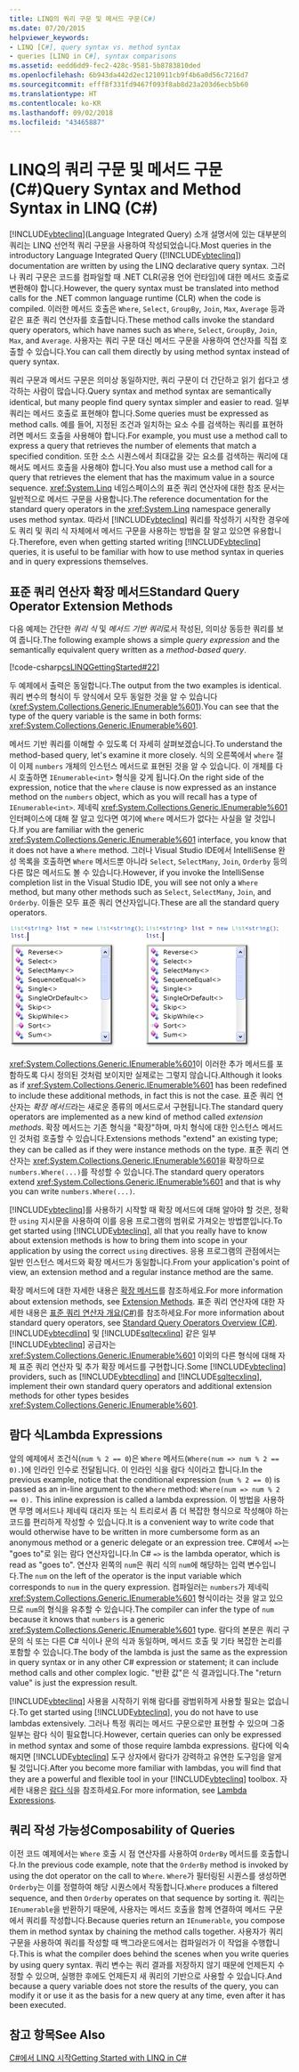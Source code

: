 ```yaml
---
title: LINQ의 쿼리 구문 및 메서드 구문(C#)
ms.date: 07/20/2015
helpviewer_keywords:
- LINQ [C#], query syntax vs. method syntax
- queries [LINQ in C#], syntax comparisons
ms.assetid: eedd6dd9-fec2-428c-9581-5b8783810ded
ms.openlocfilehash: 6b943da442d2ec1210911cb9f4b6a0d56c7216d7
ms.sourcegitcommit: efff8f331fd9467f093f8ab8d23a203d6ecb5b60
ms.translationtype: HT
ms.contentlocale: ko-KR
ms.lasthandoff: 09/02/2018
ms.locfileid: "43465887"
---
```

# <a name="query-syntax-and-method-syntax-in-linq-c"></a><span data-ttu-id="e1e21-102">LINQ의 쿼리 구문 및 메서드 구문(C#)</span><span class="sxs-lookup"><span data-stu-id="e1e21-102">Query Syntax and Method Syntax in LINQ (C#)</span></span>
<span data-ttu-id="e1e21-103">[!INCLUDE[vbteclinq](~/includes/vbteclinq-md.md)](Language Integrated Query) 소개 설명서에 있는 대부분의 쿼리는 LINQ 선언적 쿼리 구문을 사용하여 작성되었습니다.</span><span class="sxs-lookup"><span data-stu-id="e1e21-103">Most queries in the introductory Language Integrated Query ([!INCLUDE[vbteclinq](~/includes/vbteclinq-md.md)]) documentation are written by using the LINQ declarative query syntax.</span></span> <span data-ttu-id="e1e21-104">그러나 쿼리 구문은 코드를 컴파일할 때 .NET CLR(공용 언어 런타임)에 대한 메서드 호출로 변환해야 합니다.</span><span class="sxs-lookup"><span data-stu-id="e1e21-104">However, the query syntax must be translated into method calls for the .NET common language runtime (CLR) when the code is compiled.</span></span> <span data-ttu-id="e1e21-105">이러한 메서드 호출은 `Where`, `Select`, `GroupBy`, `Join`, `Max`, `Average` 등과 같은 표준 쿼리 연산자를 호출합니다.</span><span class="sxs-lookup"><span data-stu-id="e1e21-105">These method calls invoke the standard query operators, which have names such as `Where`, `Select`, `GroupBy`, `Join`, `Max`, and `Average`.</span></span> <span data-ttu-id="e1e21-106">사용자는 쿼리 구문 대신 메서드 구문을 사용하여 연산자를 직접 호출할 수 있습니다.</span><span class="sxs-lookup"><span data-stu-id="e1e21-106">You can call them directly by using method syntax instead of query syntax.</span></span>  
  
 <span data-ttu-id="e1e21-107">쿼리 구문과 메서드 구문은 의미상 동일하지만, 쿼리 구문이 더 간단하고 읽기 쉽다고 생각하는 사람이 많습니다.</span><span class="sxs-lookup"><span data-stu-id="e1e21-107">Query syntax and method syntax are semantically identical, but many people find query syntax simpler and easier to read.</span></span> <span data-ttu-id="e1e21-108">일부 쿼리는 메서드 호출로 표현해야 합니다.</span><span class="sxs-lookup"><span data-stu-id="e1e21-108">Some queries must be expressed as method calls.</span></span> <span data-ttu-id="e1e21-109">예를 들어, 지정된 조건과 일치하는 요소 수를 검색하는 쿼리를 표현하려면 메서드 호출을 사용해야 합니다.</span><span class="sxs-lookup"><span data-stu-id="e1e21-109">For example, you must use a method call to express a query that retrieves the number of elements that match a specified condition.</span></span> <span data-ttu-id="e1e21-110">또한 소스 시퀀스에서 최대값을 갖는 요소를 검색하는 쿼리에 대해서도 메서드 호출을 사용해야 합니다.</span><span class="sxs-lookup"><span data-stu-id="e1e21-110">You also must use a method call for a query that retrieves the element that has the maximum value in a source sequence.</span></span> <span data-ttu-id="e1e21-111"><xref:System.Linq> 네임스페이스의 표준 쿼리 연산자에 대한 참조 문서는 일반적으로 메서드 구문을 사용합니다.</span><span class="sxs-lookup"><span data-stu-id="e1e21-111">The reference documentation for the standard query operators in the <xref:System.Linq> namespace generally uses method syntax.</span></span> <span data-ttu-id="e1e21-112">따라서 [!INCLUDE[vbteclinq](~/includes/vbteclinq-md.md)] 쿼리를 작성하기 시작한 경우에도 쿼리 및 쿼리 식 자체에서 메서드 구문을 사용하는 방법을 잘 알고 있으면 유용합니다.</span><span class="sxs-lookup"><span data-stu-id="e1e21-112">Therefore, even when getting started writing [!INCLUDE[vbteclinq](~/includes/vbteclinq-md.md)] queries, it is useful to be familiar with how to use method syntax in queries and in query expressions themselves.</span></span>  
  
## <a name="standard-query-operator-extension-methods"></a><span data-ttu-id="e1e21-113">표준 쿼리 연산자 확장 메서드</span><span class="sxs-lookup"><span data-stu-id="e1e21-113">Standard Query Operator Extension Methods</span></span>  
 <span data-ttu-id="e1e21-114">다음 예제는 간단한 *쿼리 식* 및 *메서드 기반 쿼리*로서 작성된, 의미상 동등한 쿼리를 보여 줍니다.</span><span class="sxs-lookup"><span data-stu-id="e1e21-114">The following example shows a simple *query expression* and the semantically equivalent query written as a *method-based query*.</span></span>  
  
 [!code-csharp[csLINQGettingStarted#22](../../../../csharp/programming-guide/concepts/linq/codesnippet/CSharp/query-syntax-and-method-syntax-in-linq_1.cs)]  
  
 <span data-ttu-id="e1e21-115">두 예제에서 출력은 동일합니다.</span><span class="sxs-lookup"><span data-stu-id="e1e21-115">The output from the two examples is identical.</span></span> <span data-ttu-id="e1e21-116">쿼리 변수의 형식이 두 양식에서 모두 동일한 것을 알 수 있습니다(<xref:System.Collections.Generic.IEnumerable%601>).</span><span class="sxs-lookup"><span data-stu-id="e1e21-116">You can see that the type of the query variable is the same in both forms: <xref:System.Collections.Generic.IEnumerable%601>.</span></span>  
  
 <span data-ttu-id="e1e21-117">메서드 기반 쿼리를 이해할 수 있도록 더 자세히 살펴보겠습니다.</span><span class="sxs-lookup"><span data-stu-id="e1e21-117">To understand the method-based query, let's examine it more closely.</span></span> <span data-ttu-id="e1e21-118">식의 오른쪽에서 `where` 절이 이제 `numbers` 개체의 인스턴스 메서드로 표현된 것을 알 수 있습니다. 이 개체를 다시 호출하면 `IEnumerable<int>` 형식을 갖게 됩니다.</span><span class="sxs-lookup"><span data-stu-id="e1e21-118">On the right side of the expression, notice that the `where` clause is now expressed as an instance method on the `numbers` object, which as you will recall has a type of `IEnumerable<int>`.</span></span> <span data-ttu-id="e1e21-119">제네릭 <xref:System.Collections.Generic.IEnumerable%601> 인터페이스에 대해 잘 알고 있다면 여기에 `Where` 메서드가 없다는 사실을 알 것입니다.</span><span class="sxs-lookup"><span data-stu-id="e1e21-119">If you are familiar with the generic <xref:System.Collections.Generic.IEnumerable%601> interface, you know that it does not have a `Where` method.</span></span> <span data-ttu-id="e1e21-120">그러나 Visual Studio IDE에서 IntelliSense 완성 목록을 호출하면 `Where` 메서드뿐 아니라 `Select`, `SelectMany`, `Join`, `Orderby` 등의 다른 많은 메서드도 볼 수 있습니다.</span><span class="sxs-lookup"><span data-stu-id="e1e21-120">However, if you invoke the IntelliSense completion list in the Visual Studio IDE, you will see not only a `Where` method, but many other methods such as `Select`, `SelectMany`, `Join`, and `Orderby`.</span></span> <span data-ttu-id="e1e21-121">이들은 모두 표준 쿼리 연산자입니다.</span><span class="sxs-lookup"><span data-stu-id="e1e21-121">These are all the standard query operators.</span></span>  
  
 <span data-ttu-id="e1e21-122">![Intellisense의 표준 쿼리 연산자](../../../../csharp/programming-guide/concepts/linq/media/standardqueryops.png "StandardQueryOps")</span><span class="sxs-lookup"><span data-stu-id="e1e21-122">![Standard Query Operators in Intellisense](../../../../csharp/programming-guide/concepts/linq/media/standardqueryops.png "StandardQueryOps")</span></span>  
  
 <span data-ttu-id="e1e21-123"><xref:System.Collections.Generic.IEnumerable%601>이 이러한 추가 메서드를 포함하도록 다시 정의된 것처럼 보이지만 실제로는 그렇지 않습니다.</span><span class="sxs-lookup"><span data-stu-id="e1e21-123">Although it looks as if <xref:System.Collections.Generic.IEnumerable%601> has been redefined to include these additional methods, in fact this is not the case.</span></span> <span data-ttu-id="e1e21-124">표준 쿼리 연산자는 *확장 메서드*라는 새로운 종류의 메서드로서 구현됩니다.</span><span class="sxs-lookup"><span data-stu-id="e1e21-124">The standard query operators are implemented as a new kind of method called *extension methods*.</span></span> <span data-ttu-id="e1e21-125">확장 메서드는 기존 형식을 "확장"하며, 마치 형식에 대한 인스턴스 메서드인 것처럼 호출할 수 있습니다.</span><span class="sxs-lookup"><span data-stu-id="e1e21-125">Extensions methods "extend" an existing type; they can be called as if they were instance methods on the type.</span></span> <span data-ttu-id="e1e21-126">표준 쿼리 연산자는 <xref:System.Collections.Generic.IEnumerable%601>을 확장하므로 `numbers.Where(...)`를 작성할 수 있습니다.</span><span class="sxs-lookup"><span data-stu-id="e1e21-126">The standard query operators extend <xref:System.Collections.Generic.IEnumerable%601> and that is why you can write `numbers.Where(...)`.</span></span>  
  
 <span data-ttu-id="e1e21-127">[!INCLUDE[vbteclinq](~/includes/vbteclinq-md.md)]를 사용하기 시작할 때 확장 메서드에 대해 알아야 할 것은, 정확한 `using` 지시문을 사용하여 이를 응용 프로그램의 범위로 가져오는 방법뿐입니다.</span><span class="sxs-lookup"><span data-stu-id="e1e21-127">To get started using [!INCLUDE[vbteclinq](~/includes/vbteclinq-md.md)], all that you really have to know about extension methods is how to bring them into scope in your application by using the correct `using` directives.</span></span> <span data-ttu-id="e1e21-128">응용 프로그램의 관점에서는 일반 인스턴스 메서드와 확장 메서드가 동일합니다.</span><span class="sxs-lookup"><span data-stu-id="e1e21-128">From your application's point of view, an extension method and a regular instance method are the same.</span></span>  
  
 <span data-ttu-id="e1e21-129">확장 메서드에 대한 자세한 내용은 [확장 메서드](../../../../csharp/programming-guide/classes-and-structs/extension-methods.md)를 참조하세요.</span><span class="sxs-lookup"><span data-stu-id="e1e21-129">For more information about extension methods, see [Extension Methods](../../../../csharp/programming-guide/classes-and-structs/extension-methods.md).</span></span> <span data-ttu-id="e1e21-130">표준 쿼리 연산자에 대한 자세한 내용은 [표준 쿼리 연산자 개요(C#)](../../../../csharp/programming-guide/concepts/linq/standard-query-operators-overview.md)를 참조하세요.</span><span class="sxs-lookup"><span data-stu-id="e1e21-130">For more information about standard query operators, see [Standard Query Operators Overview (C#)](../../../../csharp/programming-guide/concepts/linq/standard-query-operators-overview.md).</span></span> <span data-ttu-id="e1e21-131">[!INCLUDE[vbtecdlinq](~/includes/vbtecdlinq-md.md)] 및 [!INCLUDE[sqltecxlinq](~/includes/sqltecxlinq-md.md)] 같은 일부 [!INCLUDE[vbteclinq](~/includes/vbteclinq-md.md)] 공급자는 <xref:System.Collections.Generic.IEnumerable%601> 이외의 다른 형식에 대해 자체 표준 쿼리 연산자 및 추가 확장 메서드를 구현합니다.</span><span class="sxs-lookup"><span data-stu-id="e1e21-131">Some [!INCLUDE[vbteclinq](~/includes/vbteclinq-md.md)] providers, such as [!INCLUDE[vbtecdlinq](~/includes/vbtecdlinq-md.md)] and [!INCLUDE[sqltecxlinq](~/includes/sqltecxlinq-md.md)], implement their own standard query operators and additional extension methods for other types besides <xref:System.Collections.Generic.IEnumerable%601>.</span></span>  
  
## <a name="lambda-expressions"></a><span data-ttu-id="e1e21-132">람다 식</span><span class="sxs-lookup"><span data-stu-id="e1e21-132">Lambda Expressions</span></span>  
 <span data-ttu-id="e1e21-133">앞의 예제에서 조건식(`num % 2 == 0`)은 `Where` 메서드(`Where(num => num % 2 == 0).`)에 인라인 인수로 전달됩니다. 이 인라인 식을 람다 식이라고 합니다.</span><span class="sxs-lookup"><span data-stu-id="e1e21-133">In the previous example, notice that the conditional expression (`num % 2 == 0`) is passed as an in-line argument to the `Where` method: `Where(num => num % 2 == 0).` This inline expression is called a lambda expression.</span></span> <span data-ttu-id="e1e21-134">이 방법을 사용하면 무명 메서드나 제네릭 대리자 또는 식 트리로서 좀 더 복잡한 형식으로 작성해야 하는 코드를 편리하게 작성할 수 있습니다.</span><span class="sxs-lookup"><span data-stu-id="e1e21-134">It is a convenient way to write code that would otherwise have to be written in more cumbersome form as an anonymous method or a generic delegate or an expression tree.</span></span> <span data-ttu-id="e1e21-135">C#에서 `=>`는 "goes to"로 읽는 람다 연산자입니다.</span><span class="sxs-lookup"><span data-stu-id="e1e21-135">In C# `=>` is the lambda operator, which is read as "goes to".</span></span> <span data-ttu-id="e1e21-136">연산자 왼쪽의 `num`은 쿼리 식의 `num`에 해당하는 입력 변수입니다.</span><span class="sxs-lookup"><span data-stu-id="e1e21-136">The `num` on the left of the operator is the input variable which corresponds to `num` in the query expression.</span></span> <span data-ttu-id="e1e21-137">컴파일러는 `numbers`가 제네릭 <xref:System.Collections.Generic.IEnumerable%601> 형식이라는 것을 알고 있으므로 `num`의 형식을 유추할 수 있습니다.</span><span class="sxs-lookup"><span data-stu-id="e1e21-137">The compiler can infer the type of `num` because it knows that `numbers` is a generic <xref:System.Collections.Generic.IEnumerable%601> type.</span></span> <span data-ttu-id="e1e21-138">람다의 본문은 쿼리 구문의 식 또는 다른 C# 식이나 문의 식과 동일하며, 메서드 호출 및 기타 복잡한 논리를 포함할 수 있습니다.</span><span class="sxs-lookup"><span data-stu-id="e1e21-138">The body of the lambda is just the same as the expression in query syntax or in any other C# expression or statement; it can include method calls and other complex logic.</span></span> <span data-ttu-id="e1e21-139">"반환 값"은 식 결과입니다.</span><span class="sxs-lookup"><span data-stu-id="e1e21-139">The "return value" is just the expression result.</span></span>  
  
 <span data-ttu-id="e1e21-140">[!INCLUDE[vbteclinq](~/includes/vbteclinq-md.md)] 사용을 시작하기 위해 람다를 광범위하게 사용할 필요는 없습니다.</span><span class="sxs-lookup"><span data-stu-id="e1e21-140">To get started using [!INCLUDE[vbteclinq](~/includes/vbteclinq-md.md)], you do not have to use lambdas extensively.</span></span> <span data-ttu-id="e1e21-141">그러나 특정 쿼리는 메서드 구문으로만 표현할 수 있으며 그중 일부는 람다 식이 필요합니다.</span><span class="sxs-lookup"><span data-stu-id="e1e21-141">However, certain queries can only be expressed in method syntax and some of those require lambda expressions.</span></span> <span data-ttu-id="e1e21-142">람다에 익숙해지면 [!INCLUDE[vbteclinq](~/includes/vbteclinq-md.md)] 도구 상자에서 람다가 강력하고 유연한 도구임을 알게 될 것입니다.</span><span class="sxs-lookup"><span data-stu-id="e1e21-142">After you become more familiar with lambdas, you will find that they are a powerful and flexible tool in your [!INCLUDE[vbteclinq](~/includes/vbteclinq-md.md)] toolbox.</span></span> <span data-ttu-id="e1e21-143">자세한 내용은 [람다 식](../../../../csharp/programming-guide/statements-expressions-operators/lambda-expressions.md)을 참조하세요.</span><span class="sxs-lookup"><span data-stu-id="e1e21-143">For more information, see [Lambda Expressions](../../../../csharp/programming-guide/statements-expressions-operators/lambda-expressions.md).</span></span>  
  
## <a name="composability-of-queries"></a><span data-ttu-id="e1e21-144">쿼리 작성 가능성</span><span class="sxs-lookup"><span data-stu-id="e1e21-144">Composability of Queries</span></span>  
 <span data-ttu-id="e1e21-145">이전 코드 예제에서는 `Where` 호출 시 점 연산자를 사용하여 `OrderBy` 메서드를 호출합니다.</span><span class="sxs-lookup"><span data-stu-id="e1e21-145">In the previous code example, note that the `OrderBy` method is invoked by using the dot operator on the call to `Where`.</span></span> <span data-ttu-id="e1e21-146">`Where`가 필터링된 시퀀스를 생성하면 `Orderby`는 이를 정렬하여 해당 시퀀스에서 작동합니다.</span><span class="sxs-lookup"><span data-stu-id="e1e21-146">`Where` produces a filtered sequence, and then `Orderby` operates on that sequence by sorting it.</span></span> <span data-ttu-id="e1e21-147">쿼리는 `IEnumerable`을 반환하기 때문에, 사용자는 메서드 호출을 함께 연결하여 메서드 구문에서 쿼리를 작성합니다.</span><span class="sxs-lookup"><span data-stu-id="e1e21-147">Because queries return an `IEnumerable`, you compose them in method syntax by chaining the method calls together.</span></span> <span data-ttu-id="e1e21-148">사용자가 쿼리 구문을 사용하여 쿼리를 작성할 때 백그라운드에서는 컴파일러가 이 작업을 수행합니다.</span><span class="sxs-lookup"><span data-stu-id="e1e21-148">This is what the compiler does behind the scenes when you write queries by using query syntax.</span></span> <span data-ttu-id="e1e21-149">쿼리 변수는 쿼리 결과를 저장하지 않기 때문에 언제든지 수정할 수 있으며, 실행한 후에도 언제든지 새 쿼리의 기반으로 사용할 수 있습니다.</span><span class="sxs-lookup"><span data-stu-id="e1e21-149">And because a query variable does not store the results of the query, you can modify it or use it as the basis for a new query at any time, even after it has been executed.</span></span>  
  
## <a name="see-also"></a><span data-ttu-id="e1e21-150">참고 항목</span><span class="sxs-lookup"><span data-stu-id="e1e21-150">See Also</span></span>  
 [<span data-ttu-id="e1e21-151">C#에서 LINQ 시작</span><span class="sxs-lookup"><span data-stu-id="e1e21-151">Getting Started with LINQ in C#</span></span>](../../../../csharp/programming-guide/concepts/linq/getting-started-with-linq.md)
